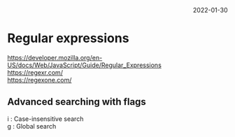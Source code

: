<p style="text-align: right">2022-01-30</p>

# Regular expressions

https://developer.mozilla.org/en-US/docs/Web/JavaScript/Guide/Regular_Expressions \
https://regexr.com/ \
https://regexone.com/

## Advanced searching with flags

i : Case-insensitive search \
g : Global search
